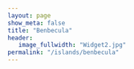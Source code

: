```yaml
---
layout: page
show_meta: false
title: "Benbecula"
header:
   image_fullwidth: "Widget2.jpg"
permalink: "/islands/benbecula"
---
```

